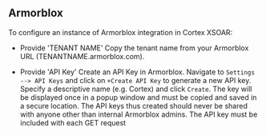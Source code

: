 ## Armorblox

To configure an instance of Armorblox integration in Cortex XSOAR:

- Provide 'TENANT NAME'
    Copy the tenant name from your Armorblox URL (TENANTNAME.armorblox.com).

- Provide 'API Key'
    Create an API Key in Armorblox. Navigate to `Settings --> API Keys` and click on `+Create API Key` to generate a new API key. Specify a descriptive name (e.g. Cortex) and click `Create`. The key will be displayed once in a popup window and must be copied and saved in a secure location. The API keys thus created should never be shared with anyone other than internal Armorblox admins. The API key must be included with each GET request
